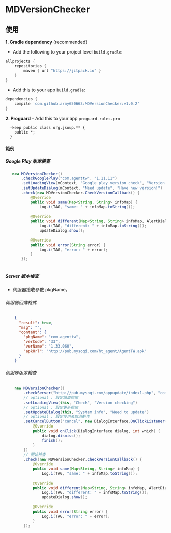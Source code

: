# MDVersionChecker
## 使用
**1. Gradle dependency** (recommended)

  -  Add the following to your project level `build.gradle`:
	 
``` gradle
allprojects {
    repositories {
        maven { url "https://jitpack.io" }
    }
}
```
  -  Add this to your app `build.gradle`:
	 
``` gradle
dependencies {
    compile 'com.github.army650663:MDVersionChecker:v1.0.2'
}
```

**2. Proguard**
    - Add this to your app `proguard-rules.pro`
    
``` proguard
  -keep public class org.jsoup.** {
    public *;
  }
```

#### 範例
##### Google Play 版本檢查
 
 ``` java
    new MDVersionChecker()
        .checkGooglePlay("com.agenttw", "1.11.11")
        .setLoadingView(mContext, "Google play version check", "Version checking")
        .setUpdateDialog(mContext, "Need update", "Have new version!")
        .check(new MDVersionChecker.CheckVersionCallback() {
            @Override
            public void same(Map<String, String> infoMap) {
                Log.i(TAG, "same: " + infoMap.toString());
        
            @Override
            public void different(Map<String, String> infoMap, AlertDialog.Builder updateDialog) {
                Log.i(TAG, "different: " + infoMap.toString());
                updateDialog.show();
        
            @Override
            public void error(String error) {
                Log.i(TAG, "error: " + error);
            }
        });
    
 ``` 
 
##### Server 版本檢查
- 伺服器接收參數 pkgName。

###### 伺服器回傳格式

``` json
    {
      "result": true,
      "msg": "",
      "content": {
        "pkgName": "com.agenttw",
        "verCode": "33",
        "verName": "1.33.060",
        "apkUrl": "http://pub.mysoqi.com/ht_agent/AgentTW.apk"
      }
    }
```

###### 伺服器版本檢查

``` java
    new MDVersionChecker()
        .checkServer("http://pub.mysoqi.com/appupdate/index1.php", "com.agenttw", "1.32.060")
        // optional : 設定讀取視窗
        .setLoadingView(this, "Check", "Version checking")
        // optional : 設定更新視窗
        .setUpdateDialog(this, "System info", "Need to update")
        // optional : 設定使用者取消動作
        .setCancelButton("cancel", new DialogInterface.OnClickListener() {
            @Override
            public void onClick(DialogInterface dialog, int which) {
                dialog.dismiss();
                finish();
            }
        })
        // 開始檢查
        .check(new MDVersionChecker.CheckVersionCallback() {
            @Override
            public void same(Map<String, String> infoMap) {
                Log.i(TAG, "same: " + infoMap.toString());
        
            @Override
            public void different(Map<String, String> infoMap, AlertDialog.Builder updateDialog) {
                Log.i(TAG, "different: " + infoMap.toString());
                updateDialog.show();
        
            @Override
            public void error(String error) {
                Log.i(TAG, "error: " + error);
            }
        });
```


